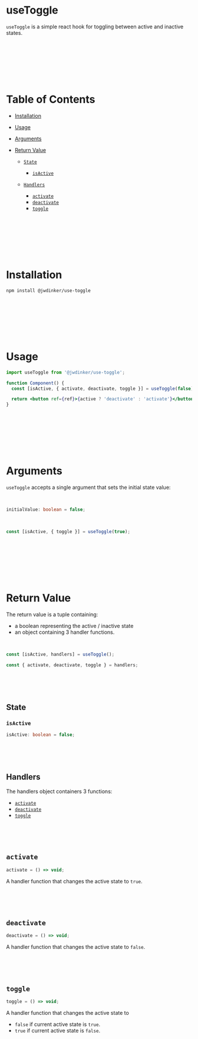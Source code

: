 # useToggle

`useToggle` is a simple react hook for toggling between active and inactive states.

<br>
<br>
<br>
<br>
<br>
<br>

# Table of Contents

- [Installation](#Installation)
- [Usage](#Usage)
- [Arguments](#Arguments)
- [Return Value](#Return-Value)

  - [`State`](#State)

    - [`isActive`](#isActive)

  - [`Handlers`](#Handlers)

    - [`activate`](#activate)
    - [`deactivate`](#deactivate)
    - [`toggle`](#toggle)

<br>
<br>
<br>
<br>
<br>
<br>

# Installation

```
npm install @jwdinker/use-toggle
```

<br>
<br>
<br>
<br>
<br>
<br>

# Usage

```jsx
import useToggle from '@jwdinker/use-toggle';

function Component() {
  const [isActive, { activate, deactivate, toggle }] = useToggle(false);

  return <button ref={ref}>{active ? 'deactivate' : 'activate'}</button>;
}
```

<br>
<br>
<br>
<br>
<br>
<br>

# Arguments

`useToggle` accepts a single argument that sets the initial state value:

<br>

```ts
initialValue: boolean = false;
```

<br>

```jsx
const [isActive, { toggle }] = useToggle(true);
```

<br>
<br>
<br>
<br>
<br>
<br>

# Return Value

The return value is a tuple containing:

- a boolean representing the active / inactive state
- an object containing 3 handler functions.

<br>

```jsx
const [isActive, handlers] = useToggle();

const { activate, deactivate, toggle } = handlers;
```

<br>
<br>
<br>

## State

### `isActive`

```ts
isActive: boolean = false;
```

<br>
<br>
<br>

## Handlers

The handlers object containers 3 functions:

- [`activate`](#activate)
- [`deactivate`](#deactivate)
- [`toggle`](#togle)

<br>
<br>
<br>

## `activate`

```ts
activate = () => void;
```

A handler function that changes the active state to `true`.

<br>
<br>
<br>

## `deactivate`

```ts
deactivate = () => void;
```

A handler function that changes the active state to `false`.

<br>
<br>
<br>

## `toggle`

```ts
toggle = () => void;
```

A handler function that changes the active state to

- `false` if current active state is `true`.
- `true` if current active state is `false`.
